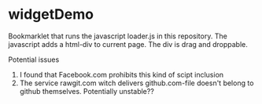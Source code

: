 # widgetDemo
Bookmarklet that runs the javascript loader.js in this repository.
The javascript adds a html-div to current page. The div is drag and droppable.

Potential issues
1. I found that Facebook.com prohibits this kind of scipt inclusion
2. The service rawgit.com witch delivers github.com-file doesn't belong to github themselves. Potentially unstable??